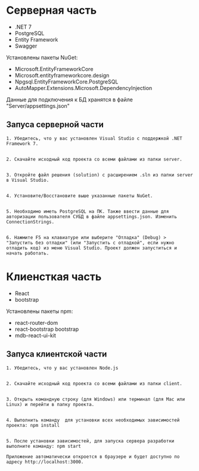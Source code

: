 # Серверная часть

- .NET 7
- PostgreSQL
- Entity Framework
- Swagger

Установлены пакеты NuGet:
- Microsoft.EntityFrameworkCore
- Microsoft.entityframeworkcore.design
- Npgsql.EntityFrameworkCore.PostgreSQL
- AutoMapper.Extensions.Microsoft.DependencyInjection

Данные для подключения к БД хранятся в файле "Server/appsettings.json"
## Запуса серверной части 
```
1. Убедитесь, что у вас установлен Visual Studio с поддержкой .NET Framework 7.


2. Скачайте исходный код проекта со всеми файлами из папки server. 


3. Откройте файл решения (solution) с расширением .sln из папки server в Visual Studio.


4. Установите/Восстановите выше указанные пакеты NuGet.


5. Необходимо иметь PostgreSQL на ПК. Также ввести данные для авторизации пользователя СУБД в файле appsettings.json. Изменить ConnectionStrings.


6. Нажмите F5 на клавиатуре или выберите "Отладка" (Debug) > "Запустить без отладки" (или "Запустить с отладкой", если нужно отладить код) из меню Visual Studio. Проект должен запуститься и начать работать.

```
# Клиенсткая часть

- React
- bootstrap

Установлены пакеты npm:
- react-router-dom
- react-bootstrap bootstrap
- mdb-react-ui-kit
 

## Запуса клиентской части 
```
1. Убедитесь, что у вас установлен Node.js


2. Скачайте исходный код проекта со всеми файлами из папки client.


3. Открыть командную строку (для Windows) или терминал (для Mac или Linux) и перейти в папку проекта.


4. Выполнить команду  для установки всех необходимых зависимостей проекта: npm install 


5. После установки зависимостей, для запуска сервера разработки выполните команду: npm start

Приложение автоматически откроется в браузере и будет доступно по адресу http://localhost:3000.
```